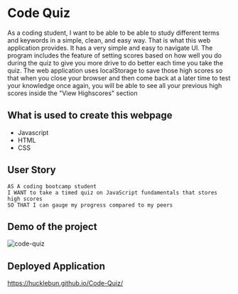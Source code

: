 # Code Quiz
As a coding student, I want to be able to be able to study different terms and keywords in a simple, clean, and easy way. That is what this web application provides. It has a very simple and easy to navigate UI. The program includes the feature of setting scores based on how well you do during the quiz to give you more drive to do better each time you take the quiz. The web application uses localStorage to save those high scores so that when you close your browser and then come back at a later time to test your knowledge once again, you will be able to see all your previous high scores inside the "View Highscores" section

## What is used to create this webpage
-  Javascript
-  HTML
-  CSS

## User Story
```
AS A coding bootcamp student
I WANT to take a timed quiz on JavaScript fundamentals that stores high scores
SO THAT I can gauge my progress compared to my peers
```
## Demo of the project
![code-quiz](https://user-images.githubusercontent.com/62036600/130985616-4560895b-035a-4d44-b88f-04bf01669878.gif)

## Deployed Application
https://hucklebun.github.io/Code-Quiz/
